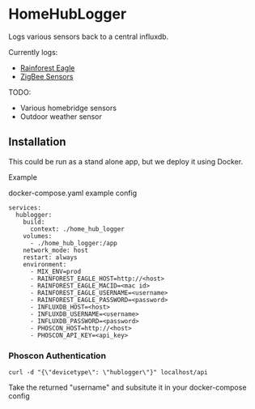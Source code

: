 # HomeHubLogger

Logs various sensors back to a central influxdb.

Currently logs:
- [Rainforest Eagle](https://github.com/hez/rainforest-eagle)
- [ZigBee Sensors](https://github.com/hez/phoscon-api)

TODO:
- Various homebridge sensors
- Outdoor weather sensor

## Installation

This could be run as a stand alone app, but we deploy it using Docker.

Example

docker-compose.yaml example config

```
services:
  hublogger:
    build:
      context: ./home_hub_logger
    volumes:
      - ./home_hub_logger:/app
    network_mode: host
    restart: always
    environment:
      - MIX_ENV=prod
      - RAINFOREST_EAGLE_HOST=http://<host>
      - RAINFOREST_EAGLE_MACID=<mac id>
      - RAINFOREST_EAGLE_USERNAME=<username>
      - RAINFOREST_EAGLE_PASSWORD=<password>
      - INFLUXDB_HOST=<host>
      - INFLUXDB_USERNAME=<username>
      - INFLUXDB_PASSWORD=<password>
      - PHOSCON_HOST=http://<host>
      - PHOSCON_API_KEY=<api_key>
```

### Phoscon Authentication

`curl -d "{\"devicetype\": \"hublogger\"}" localhost/api`

Take the returned "username" and subsitute it in your docker-compose config
